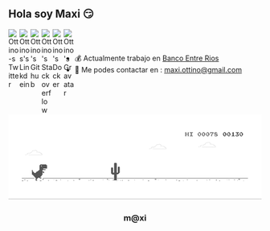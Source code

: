 ## Hola soy Maxi :smirk:

<a href="https://twitter.com/ottinomax">
  <img align="left" alt="Ottino-s Twitter" width="22px" src="https://cdn.jsdelivr.net/npm/simple-icons@v3/icons/twitter.svg" />
</a>
<a href="https://linkedin.com/in/##">
  <img align="left" alt="Ottinos's Linkdein" width="22px" src="https://cdn.jsdelivr.net/npm/simple-icons@v3/icons/linkedin.svg" />
</a>
<a href="https://github.com/ottino">
  <img align="left" alt="Ottino's Github" width="22px" src="https://cdn.jsdelivr.net/npm/simple-icons@v3/icons/github.svg" />
</a>
<a href="https://stackoverflow.com/cv/maxiottino">
  <img align="left" alt="Ottino's Stackoverflow" width="22px" src="https://cdn.jsdelivr.net/npm/simple-icons@3.4.1/icons/stackoverflow.svg" />
</a>
<a href="https://hub.docker.com/u/ottino">
  <img align="left" alt="Ottino's Docker" width="22px" src="https://cdn.jsdelivr.net/npm/simple-icons@3.4.1/icons/docker.svg" />
</a>
<a href="https://es.gravatar.com/ottino">
  <img align="left" alt="Ottino's Gravatar" width="22px" src="https://cdn.jsdelivr.net/npm/simple-icons@3.4.1/icons/gravatar.svg" />
</a>

<br/>
<br/>

- :moneybag: Actualmente trabajo en [Banco Entre Rios](https://www.bancoentrerios.com.ar/)
- :email: Me podes contactar en : maxi.ottino@gmail.com

<br/>
<br/>

![image](https://github.com/ottino/ottino/blob/master/dino.gif)


<div align="center">

### m@xi

</div>
